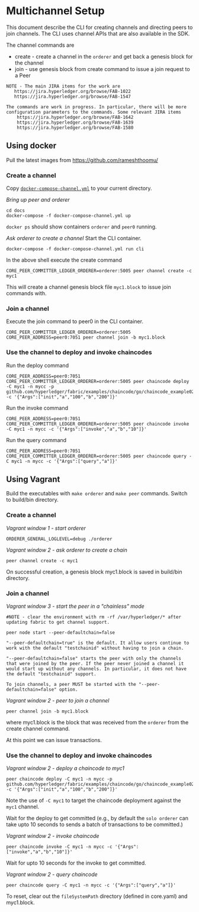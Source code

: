 # Multichannel Setup

This document describe the CLI for creating channels and directing peers to join channels. The CLI uses channel APIs that are also available in the SDK.

The channel commands are
* create - create a channel in the `orderer` and get back a genesis block for the channel
* join - use genesis block from create command to issue a join request to a Peer

```
NOTE - The main JIRA items for the work are
   https://jira.hyperledger.org/browse/FAB-1022
   https://jira.hyperledger.org/browse/FAB-1547

The commands are work in progress. In particular, there will be more configuration parameters to the commands. Some relevant JIRA items
    https://jira.hyperledger.org/browse/FAB-1642
    https://jira.hyperledger.org/browse/FAB-1639
    https://jira.hyperledger.org/browse/FAB-1580
```

## Using docker
Pull the latest images from https://github.com/rameshthoomu/

### Create a channel
Copy [`docker-compose-channel.yml`](docker-compose-channel.yml) to your current directory.

_Bring up peer and orderer_
```
cd docs
docker-compose -f docker-compose-channel.yml up
```

`docker ps` should show containers `orderer` and `peer0` running.

_Ask orderer to create a channel_
Start the CLI container.
```
docker-compose -f docker-compose-channel.yml run cli
```
In the above shell execute the create command
```
CORE_PEER_COMMITTER_LEDGER_ORDERER=orderer:5005 peer channel create -c myc1
```

This will create a channel genesis block file `myc1.block` to issue join commands with.


### Join a channel
Execute the join command to peer0 in the CLI container.

```
CORE_PEER_COMMITTER_LEDGER_ORDERER=orderer:5005 CORE_PEER_ADDRESS=peer0:7051 peer channel join -b myc1.block
```

### Use the channel to deploy and invoke chaincodes
Run the deploy command
```
CORE_PEER_ADDRESS=peer0:7051 CORE_PEER_COMMITTER_LEDGER_ORDERER=orderer:5005 peer chaincode deploy -C myc1 -n mycc -p github.com/hyperledger/fabric/examples/chaincode/go/chaincode_example02 -c '{"Args":["init","a","100","b","200"]}'
```

Run the invoke command
```
CORE_PEER_ADDRESS=peer0:7051 CORE_PEER_COMMITTER_LEDGER_ORDERER=orderer:5005 peer chaincode invoke -C myc1 -n mycc -c '{"Args":["invoke","a","b","10"]}'
```

Run the query command
```
CORE_PEER_ADDRESS=peer0:7051 CORE_PEER_COMMITTER_LEDGER_ORDERER=orderer:5005 peer chaincode query -C myc1 -n mycc -c '{"Args":["query","a"]}'
```

## Using Vagrant
Build the executables with `make orderer` and `make peer` commands. Switch to build/bin directory.

### Create a channel
_Vagrant window 1 - start orderer_

```
ORDERER_GENERAL_LOGLEVEL=debug ./orderer
```
_Vagrant window 2 - ask orderer to create a chain_

```
peer channel create -c myc1
```

On successful creation, a genesis block myc1.block is saved in build/bin directory.

### Join a channel
_Vagrant window 3 - start the peer in a "chainless" mode_

```
#NOTE - clear the environment with rm -rf /var/hyperledger/* after updating fabric to get channel support.

peer node start --peer-defaultchain=false
```

```
"--peer-defaultchain=true" is the default. It allow users continue to work with the default "testchainid" without having to join a chain.

"--peer-defaultchain=false" starts the peer with only the channels that were joined by the peer. If the peer never joined a channel it would start up without any channels. In particular, it does not have the default "testchainid" support.

To join channels, a peer MUST be started with the "--peer-defaultchain=false" option.
```
_Vagrant window 2 - peer to join a channel_

```
peer channel join -b myc1.block
```

where myc1.block is the block that was received from the `orderer` from the create channel command.

At this point we can issue transactions.
### Use the channel to deploy and invoke chaincodes
_Vagrant window 2 - deploy a chaincode to myc1_

```
peer chaincode deploy -C myc1 -n mycc -p github.com/hyperledger/fabric/examples/chaincode/go/chaincode_example02 -c '{"Args":["init","a","100","b","200"]}'
```

Note the use of `-C myc1` to target the chaincode deployment against the `myc1` channel.

Wait for the deploy to get committed (e.g., by default the `solo orderer` can take upto 10 seconds to sends a batch of transactions to be committed.)

_Vagrant window 2 - invoke chaincode_

```
peer chaincode invoke -C myc1 -n mycc -c '{"Args":["invoke","a","b","10"]}'
```

Wait for upto 10 seconds for the invoke to get committed.

_Vagrant window 2 - query chaincode_

```
peer chaincode query -C myc1 -n mycc -c '{"Args":["query","a"]}'
```

To reset, clear out the `fileSystemPath` directory (defined in core.yaml) and myc1.block.
